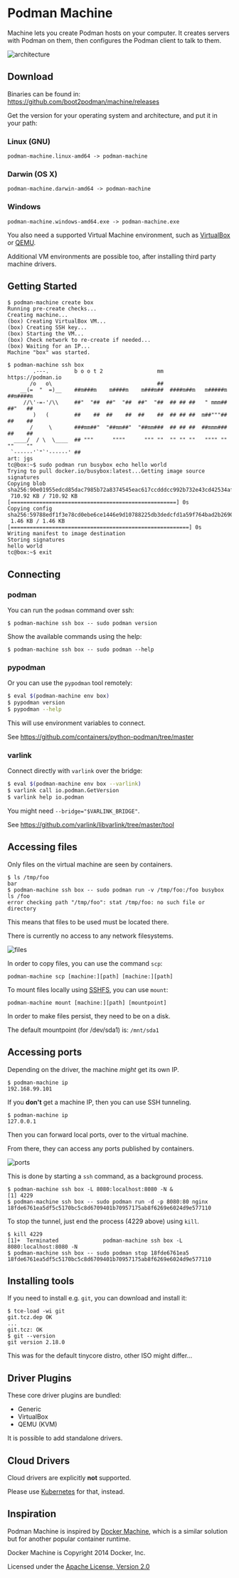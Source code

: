 # Podman Machine

Machine lets you create Podman hosts on your computer.
It creates servers with Podman on them, then
configures the Podman client to talk to them.

![architecture](architecture.png)

## Download

Binaries can be found in: https://github.com/boot2podman/machine/releases

Get the version for your operating system and architecture, and put it in your path:

### Linux (GNU)

`podman-machine.linux-amd64 -> podman-machine`

### Darwin (OS X)

`podman-machine.darwin-amd64 -> podman-machine`

### Windows

`podman-machine.windows-amd64.exe -> podman-machine.exe`

You also need a supported Virtual Machine environment, such as [VirtualBox](https://virtualbox.org) or [QEMU](https://qemu.org).

Additional VM environments are possible too, after installing third party machine drivers.

## Getting Started

``` console
$ podman-machine create box
Running pre-create checks...
Creating machine...
(box) Creating VirtualBox VM...
(box) Creating SSH key...
(box) Starting the VM...
(box) Check network to re-create if needed...
(box) Waiting for an IP...
Machine "box" was started.
```

``` console
$ podman-machine ssh box
        .---.        b o o t 2                 mm             https://podman.io
       /o   o\                                 ##                              
    __(=  "  =)__    ##m###m    m####m    m###m##  ####m##m   m#####m  ##m####m
     //\'-=-'/\\     ##"  "##  ##"  "##  ##"  "##  ## ## ##   " mmm##  ##"   ##
        )   (        ##    ##  ##    ##  ##    ##  ## ## ##  m##"""##  ##    ##
       /     \       ###mm##"  "##mm##"  "##mm###  ## ## ##  ##mmm###  ##    ##
  ____/  / \  \____  ## """      """"      """ ""  "" "" ""   """" ""  ""    ""
 `------'`"`'------' ##                                                art: jgs
tc@box:~$ sudo podman run busybox echo hello world
Trying to pull docker.io/busybox:latest...Getting image source signatures
Copying blob sha256:90e01955edcd85dac7985b72a8374545eac617ccdddcc992b732e43cd42534af
 710.92 KB / 710.92 KB [====================================================] 0s
Copying config sha256:59788edf1f3e78cd0ebe6ce1446e9d10788225db3dedcfd1a59f764bad2b2690
 1.46 KB / 1.46 KB [========================================================] 0s
Writing manifest to image destination
Storing signatures
hello world
tc@box:~$ exit
```

## Connecting


### podman

You can run the `podman` command over ssh:

``` console
$ podman-machine ssh box -- sudo podman version
```

Show the available commands using the help:

``` console
$ podman-machine ssh box -- sudo podman --help
```

### pypodman

Or you can use the `pypodman` tool remotely:

``` bash
$ eval $(podman-machine env box)
$ pypodman version
$ pypodman --help
```

This will use environment variables to connect.

See https://github.com/containers/python-podman/tree/master

### varlink

Connect directly with `varlink` over the bridge:

``` bash
$ eval $(podman-machine env box --varlink)
$ varlink call io.podman.GetVersion
$ varlink help io.podman
```

You might need `--bridge="$VARLINK_BRIDGE"`.

See https://github.com/varlink/libvarlink/tree/master/tool

## Accessing files

Only files on the virtual machine are seen by containers.

``` console
$ ls /tmp/foo
bar
$ podman-machine ssh box -- sudo podman run -v /tmp/foo:/foo busybox ls /foo
error checking path "/tmp/foo": stat /tmp/foo: no such file or directory
```

This means that files to be used must be located there.

There is currently no access to any network filesystems.

![files](files.png)

In order to copy files, you can use the command `scp`:

``` console
podman-machine scp [machine:][path] [machine:][path]
```

To mount files locally using [SSHFS](https://github.com/libfuse/sshfs), you can use `mount`:

``` console
podman-machine mount [machine:][path] [mountpoint]
```

In order to make files persist, they need to be on a disk.

The default mountpoint (for /dev/sda1) is: `/mnt/sda1`

## Accessing ports

Depending on the driver, the machine _might_ get its own IP.

``` console
$ podman-machine ip
192.168.99.101
```

If you **don't** get a machine IP, then you can use SSH tunneling.

``` console
$ podman-machine ip
127.0.0.1
```

Then you can forward local ports, over to the virtual machine.

From there, they can access any ports published by containers.

![ports](ports.png)

This is done by starting a `ssh` command, as a background process.

``` console
$ podman-machine ssh box -L 8080:localhost:8080 -N &
[1] 4229
$ podman-machine ssh box -- sudo podman run -d -p 8080:80 nginx
18fde6761ea5df5c5170bc5c8d6709401b70957175ab8f6269e6024d9e577110
```

To stop the tunnel, just end the process (4229 above) using `kill`.

``` console
$ kill 4229
[1]+  Terminated              podman-machine ssh box -L 8080:localhost:8080 -N
$ podman-machine ssh box -- sudo podman stop 18fde6761ea5
18fde6761ea5df5c5170bc5c8d6709401b70957175ab8f6269e6024d9e577110
```

## Installing tools

If you need to install e.g. `git`, you can download and install it:

``` console
$ tce-load -wi git
git.tcz.dep OK
...
git.tcz: OK
$ git --version
git version 2.18.0
```

This was for the default tinycore distro, other ISO might differ...

## Driver Plugins

These core driver plugins are bundled:

* Generic
* VirtualBox
* QEMU (KVM)

It is possible to add standalone drivers.

## Cloud Drivers

Cloud drivers are explicitly **not** supported.

Please use [Kubernetes](https://kubernetes.io) for that, instead.

## Inspiration

Podman Machine is inspired by [Docker Machine](https://github.com/docker/machine), which is
a similar solution but for another popular container runtime.

Docker Machine is Copyright 2014 Docker, Inc.

Licensed under the [Apache License, Version 2.0](http://www.apache.org/licenses/LICENSE-2.0)
